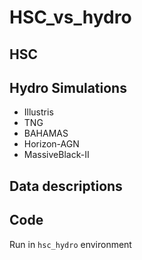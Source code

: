 # HSC_vs_hydro

## HSC

## Hydro Simulations
* Illustris
* TNG
* BAHAMAS
* Horizon-AGN
* MassiveBlack-II

## Data descriptions

## Code
Run in `hsc_hydro` environment
